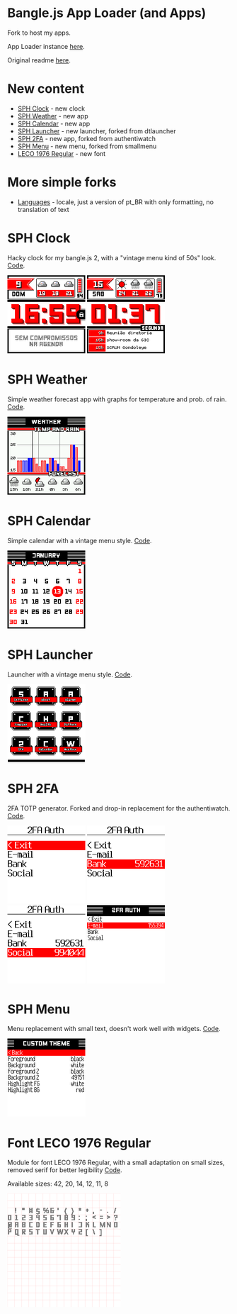 Bangle.js App Loader (and Apps)
================================
Fork to host my apps. 

App Loader instance [here](https://diesphink.github.io/BangleApps/).

Original readme [here](README_ORIGINAL.md).

New content
===
- [SPH Clock](apps/sphclock) - new clock
- [SPH Weather](apps/sphmenu) - new app
- [SPH Calendar](apps/sphcalendar) - new app
- [SPH Launcher](apps/sphlauncher) - new launcher, forked from dtlauncher
- [SPH 2FA](apps/sph2fa) - new app, forked from authentiwatch
- [SPH Menu](apps/sphmenu) - new menu, forked from smallmenu
- [LECO 1976 Regular](apps/leco1976) - new font

More simple forks
===
- [Languages](apps/locale) - locale, just a version of pt_BR with only formatting, no translation of text

# SPH Clock

Hacky clock for my bangle.js 2, with a "vintage menu kind of 50s" look. [Code](apps/sphclock).

![Screenshot](apps/sphclock/screenshot.png) ![Screenshot](apps/sphclock/screenshot2.png)

# SPH Weather

Simple weather forecast app with graphs for temperature and prob. of rain. [Code](apps/sphweather).

![Screenshot](apps/sphweather/screenshot.png)

# SPH Calendar

Simple calendar with a vintage menu style. [Code](apps/sphcalendar).

![Screenshot](apps/sphcalendar/screenshot.png)

# SPH Launcher

Launcher with a vintage menu style. [Code](apps/sphlauncher).

![Screenshot](apps/sphlauncher/screenshot.png)

# SPH 2FA

2FA TOTP generator. Forked and drop-in replacement for the authentiwatch. [Code](apps/sph2fa).

![Screenshot](apps/sph2fa/screenshot1.png)
![Screenshot](apps/sph2fa/screenshot2.png)
![Screenshot](apps/sph2fa/screenshot3.png)
![Screenshot](apps/sph2fa/screenshot4.png)


# SPH Menu

Menu replacement with small text, doesn't work well with widgets. [Code](apps/sphmenu).

![Screenshot](apps/sphmenu/screenshot.png)


# Font LECO 1976 Regular

Module for font LECO 1976 Regular, with a small adaptation on small sizes, removed serif for better legibility [Code](apps/leco1976).

Available sizes: 42, 20, 14, 12, 11, 8

![Screenshot](apps/leco1976/FontLECO1976Regular.png)
